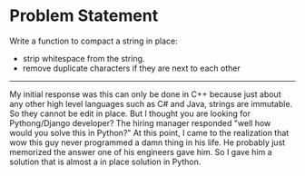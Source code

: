 Problem Statement
=========

Write a function to compact a string in place:

* strip whitespace from the string.
* remove duplicate characters if they are next to each other

---

My initial response was this can only be done in C++ because just about any other high level languages such as C# and Java, strings are immutable. So they cannot be edit in place. But I thought you are looking for Pythong/Django developer? The hiring manager responded "well how would you solve this in Python?" At this point, I came to the realization that wow this guy never programmed a damn thing in his life. He probably just memorized the answer one of his engineers gave him. So I gave him a solution that is almost a in place solution in Python.